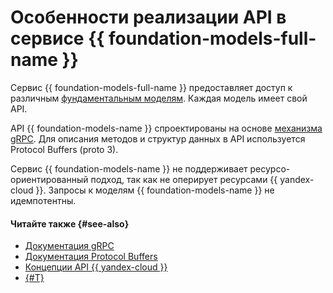 # Особенности реализации API в сервисе {{ foundation-models-full-name }}

Сервис {{ foundation-models-full-name }} предоставляет доступ к различным [фундаментальным моделям](../../glossary/ml-models.md#foundation). Каждая модель имеет свой API.

API {{ foundation-models-name }} спроектированы на основе [механизма gRPC](../../glossary/grpc.md). Для описания методов и структур данных в API используется Protocol Buffers (proto 3).

Сервис {{ foundation-models-name }} не поддерживает ресурсо-ориентированный подход, так как не оперирует ресурсами {{ yandex-cloud }}. Запросы к моделям {{ foundation-models-name }} не идемпотентны.

#### Читайте также {#see-also}

* [Документация gRPC](https://grpc.io/docs/)
* [Документация Protocol Buffers](https://developers.google.com/protocol-buffers/docs/proto3)
* [Концепции API {{ yandex-cloud }}](../../api-design-guide/concepts/general.md#resource-oriented-design)
* [{#T}](../api-ref/migration-to-v1.md)
